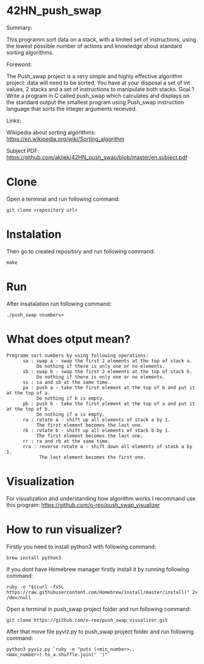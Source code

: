 # 42HN_push_swap
Summary:

This programm sort data on a stack, with a limited set of instructions, using the lowest possible number of actions and knowledge about standard sorting algorithms.

Foreword:

The Push_swap project is a very simple and highly effective algorithm project: data will need to be sorted. You have at your disposal a set of int values, 2 stacks and a set of instructions to manipulate both stacks. Goal ? Write a program in C called push_swap which calculates and displays on
the standard output the smallest program using Push_swap instruction language that sorts the integer arguments received.

Links:

Wikipedia about sorting algorithms: https://en.wikipedia.org/wiki/Sorting_algorithm

Subject PDF: https://github.com/akliek/42HN_push_swap/blob/master/en.subject.pdf

# Clone
Open a terminal and run following command:
```
git clone <repository url>
```
# Instalation
Then go to created repository and run following command:
```
make
```
# Run
After insatalation run following command:
```
./push_swap <numbers>
```
# What does otput mean?
```
Programm sort numbers by using following operations:
      sa : swap a - swap the first 2 elements at the top of stack a.
           Do nothing if there is only one or no elements.
      sb : swap b - swap the first 2 elements at the top of stack b.
           Do nothing if there is only one or no elements.
      ss : sa and sb at the same time.
      pa : push a - take the first element at the top of b and put it at the top of a.
           Do nothing if b is empty.
      pb : push b - take the first element at the top of a and put it at the top of b.
           Do nothing if a is empty.
      ra : rotate a - shift up all elements of stack a by 1.
           The first element becomes the last one.
      rb : rotate b - shift up all elements of stack b by 1.
           The first element becomes the last one.
      rr : ra and rb at the same time.
      rra : reverse rotate a - shift down all elements of stack a by 1.
            The last element becomes the first one.
```
# Visualization
For visualization and understanding how algorithm works I recommand use this program: https://github.com/o-reo/push_swap_visualizer
# How to run visualizer?
Firstly you need to install python3 with following command:
```
brew install python3
```
If you dont have Homebrew manager firstly install it by running following command:
```
ruby -e "$(curl -fsSL https://raw.githubusercontent.com/Homebrew/install/master/install)" 2> /dev/null
```
Open a terminal in push_swap project folder and run following command:
```
git clone https://github.com/o-reo/push_swap_visualizer.git
```
After that move file pyviz.py to push_swap project folder and run following command:
```
python3 pyviz.py `ruby -e "puts (<min_number>..<max_number>).to_a.shuffle.join(' ')"` 
```


